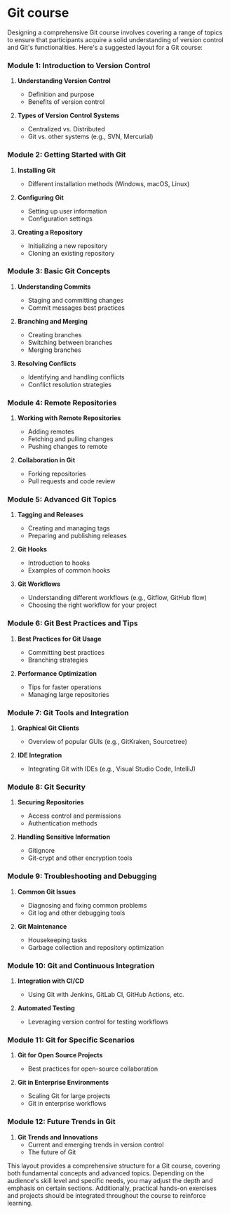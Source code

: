 # Git course

Designing a comprehensive Git course involves covering a range of topics to ensure that participants acquire a solid understanding of version control and Git's functionalities. Here's a suggested layout for a Git course:

### Module 1: Introduction to Version Control
1. **Understanding Version Control**
   - Definition and purpose
   - Benefits of version control

2. **Types of Version Control Systems**
   - Centralized vs. Distributed
   - Git vs. other systems (e.g., SVN, Mercurial)

### Module 2: Getting Started with Git
1. **Installing Git**
   - Different installation methods (Windows, macOS, Linux)

2. **Configuring Git**
   - Setting up user information
   - Configuration settings

3. **Creating a Repository**
   - Initializing a new repository
   - Cloning an existing repository

### Module 3: Basic Git Concepts
1. **Understanding Commits**
   - Staging and committing changes
   - Commit messages best practices

2. **Branching and Merging**
   - Creating branches
   - Switching between branches
   - Merging branches

3. **Resolving Conflicts**
   - Identifying and handling conflicts
   - Conflict resolution strategies

### Module 4: Remote Repositories
1. **Working with Remote Repositories**
    - Adding remotes
    - Fetching and pulling changes
    - Pushing changes to remote

2. **Collaboration in Git**
    - Forking repositories
    - Pull requests and code review

### Module 5: Advanced Git Topics
1. **Tagging and Releases**
    - Creating and managing tags
    - Preparing and publishing releases

2. **Git Hooks**
    - Introduction to hooks
    - Examples of common hooks

3. **Git Workflows**
    - Understanding different workflows (e.g., Gitflow, GitHub flow)
    - Choosing the right workflow for your project

### Module 6: Git Best Practices and Tips
1. **Best Practices for Git Usage**
    - Committing best practices
    - Branching strategies

2. **Performance Optimization**
    - Tips for faster operations
    - Managing large repositories

### Module 7: Git Tools and Integration
1. **Graphical Git Clients**
    - Overview of popular GUIs (e.g., GitKraken, Sourcetree)

2. **IDE Integration**
    - Integrating Git with IDEs (e.g., Visual Studio Code, IntelliJ)

### Module 8: Git Security
1. **Securing Repositories**
    - Access control and permissions
    - Authentication methods

2. **Handling Sensitive Information**
    - Gitignore
    - Git-crypt and other encryption tools

### Module 9: Troubleshooting and Debugging
1. **Common Git Issues**
    - Diagnosing and fixing common problems
    - Git log and other debugging tools

2. **Git Maintenance**
    - Housekeeping tasks
    - Garbage collection and repository optimization

### Module 10: Git and Continuous Integration
1. **Integration with CI/CD**
    - Using Git with Jenkins, GitLab CI, GitHub Actions, etc.

2. **Automated Testing**
    - Leveraging version control for testing workflows

### Module 11: Git for Specific Scenarios
1. **Git for Open Source Projects**
    - Best practices for open-source collaboration

2. **Git in Enterprise Environments**
    - Scaling Git for large projects
    - Git in enterprise workflows

### Module 12: Future Trends in Git
1. **Git Trends and Innovations**
    - Current and emerging trends in version control
    - The future of Git

This layout provides a comprehensive structure for a Git course, covering both fundamental concepts and advanced topics. Depending on the audience's skill level and specific needs, you may adjust the depth and emphasis on certain sections. Additionally, practical hands-on exercises and projects should be integrated throughout the course to reinforce learning.
